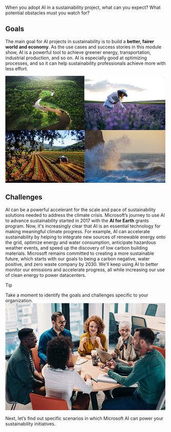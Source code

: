 When you adopt AI in a sustainability project, what can you expect? What potential obstacles must you watch for?

## Goals

The main goal for AI projects in sustainability is to build a **better, fairer world and economy**. As the use cases and success stories in this module show, AI is a powerful tool to achieve greener energy, transportation, industrial production, and so on. AI is especially good at optimizing processes, and so it can help sustainability professionals achieve more with less effort.

![Photograph showing of a rain forest, a field of lavender, a farm, and an ocean.](../media/2-sustainability.jpg)

## Challenges

AI can be a powerful accelerant for the scale and pace of sustainability solutions needed to address the climate crisis. Microsoft’s journey to use AI to advance sustainability started in 2017 with the **AI for Earth** grants program. Now, it's increasingly clear that AI is an essential technology for making meaningful climate progress. For example, AI can accelerate sustainability by helping to integrate new sources of renewable energy onto the grid, optimize energy and water consumption, anticipate hazardous weather events, and speed up the discovery of low carbon building materials. Microsoft remains committed to creating a more sustainable future, which starts with our goals to being a carbon negative, water positive, and zero waste company by 2030. We'll keep using AI to better monitor our emissions and accelerate progress, all while increasing our use of clean energy to power datacenters.

>[!TIP]
>Take a moment to identify the goals and challenges specific to your organization.
>![Photograph showing of People working and talking around a table.](../media/2-reflection.jpg)

Next, let’s find out specific scenarios in which Microsoft AI can power your sustainability initiatives.